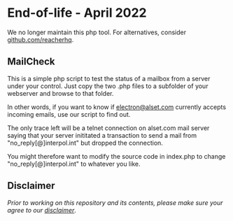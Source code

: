 # End-of-life - April 2022
We no longer maintain this php tool. For alternatives, consider [github.com/reacherhq](https://github.com/reacherhq/check-if-email-exists).


## MailCheck

This is a simple php script to test the status of a mailbox from a server under your control.
Just copy the two .php files to a subfolder of your webserver and browse to that folder.

In other words, if you want to know if electron@alset.com currently accepts incoming emails, use our script to find out.

The only trace left will be a telnet connection on alset.com mail server saying that your server inititated a transaction to send a mail from "no_reply[@]interpol.int" but dropped the connection.

You might therefore want to modify the source code in index.php to change "no_reply[@]interpol.int" to whatever you like.


## Disclaimer
*Prior to working on this repository and its contents, please make sure your agree to our [disclaimer](https://github.com/INTERPOL-Innovation-Centre/DISCLAIMER)*.  
